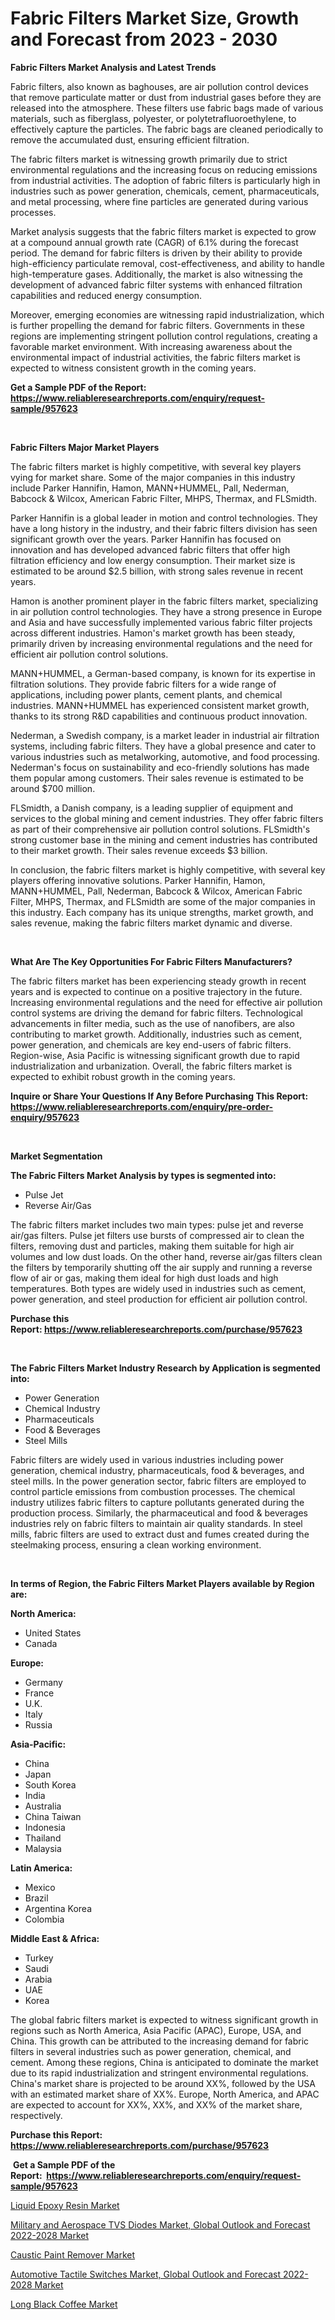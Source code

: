 <p><h1>Fabric Filters Market Size, Growth and Forecast from 2023 - 2030</h1></p><p><strong>Fabric Filters Market Analysis and Latest Trends</strong></p>
<p><p>Fabric filters, also known as baghouses, are air pollution control devices that remove particulate matter or dust from industrial gases before they are released into the atmosphere. These filters use fabric bags made of various materials, such as fiberglass, polyester, or polytetrafluoroethylene, to effectively capture the particles. The fabric bags are cleaned periodically to remove the accumulated dust, ensuring efficient filtration.</p><p>The fabric filters market is witnessing growth primarily due to strict environmental regulations and the increasing focus on reducing emissions from industrial activities. The adoption of fabric filters is particularly high in industries such as power generation, chemicals, cement, pharmaceuticals, and metal processing, where fine particles are generated during various processes.</p><p>Market analysis suggests that the fabric filters market is expected to grow at a compound annual growth rate (CAGR) of 6.1% during the forecast period. The demand for fabric filters is driven by their ability to provide high-efficiency particulate removal, cost-effectiveness, and ability to handle high-temperature gases. Additionally, the market is also witnessing the development of advanced fabric filter systems with enhanced filtration capabilities and reduced energy consumption.</p><p>Moreover, emerging economies are witnessing rapid industrialization, which is further propelling the demand for fabric filters. Governments in these regions are implementing stringent pollution control regulations, creating a favorable market environment. With increasing awareness about the environmental impact of industrial activities, the fabric filters market is expected to witness consistent growth in the coming years.</p></p>
<p><strong>Get a Sample PDF of the Report:&nbsp; <a href="https://www.reliableresearchreports.com/enquiry/request-sample/957623">https://www.reliableresearchreports.com/enquiry/request-sample/957623</a></strong></p>
<p>&nbsp;</p>
<p><strong>Fabric Filters Major Market Players</strong></p>
<p><p>The fabric filters market is highly competitive, with several key players vying for market share. Some of the major companies in this industry include Parker Hannifin, Hamon, MANN+HUMMEL, Pall, Nederman, Babcock & Wilcox, American Fabric Filter, MHPS, Thermax, and FLSmidth.</p><p>Parker Hannifin is a global leader in motion and control technologies. They have a long history in the industry, and their fabric filters division has seen significant growth over the years. Parker Hannifin has focused on innovation and has developed advanced fabric filters that offer high filtration efficiency and low energy consumption. Their market size is estimated to be around $2.5 billion, with strong sales revenue in recent years.</p><p>Hamon is another prominent player in the fabric filters market, specializing in air pollution control technologies. They have a strong presence in Europe and Asia and have successfully implemented various fabric filter projects across different industries. Hamon's market growth has been steady, primarily driven by increasing environmental regulations and the need for efficient air pollution control solutions.</p><p>MANN+HUMMEL, a German-based company, is known for its expertise in filtration solutions. They provide fabric filters for a wide range of applications, including power plants, cement plants, and chemical industries. MANN+HUMMEL has experienced consistent market growth, thanks to its strong R&D capabilities and continuous product innovation.</p><p>Nederman, a Swedish company, is a market leader in industrial air filtration systems, including fabric filters. They have a global presence and cater to various industries such as metalworking, automotive, and food processing. Nederman's focus on sustainability and eco-friendly solutions has made them popular among customers. Their sales revenue is estimated to be around $700 million.</p><p>FLSmidth, a Danish company, is a leading supplier of equipment and services to the global mining and cement industries. They offer fabric filters as part of their comprehensive air pollution control solutions. FLSmidth's strong customer base in the mining and cement industries has contributed to their market growth. Their sales revenue exceeds $3 billion.</p><p>In conclusion, the fabric filters market is highly competitive, with several key players offering innovative solutions. Parker Hannifin, Hamon, MANN+HUMMEL, Pall, Nederman, Babcock & Wilcox, American Fabric Filter, MHPS, Thermax, and FLSmidth are some of the major companies in this industry. Each company has its unique strengths, market growth, and sales revenue, making the fabric filters market dynamic and diverse.</p></p>
<p>&nbsp;</p>
<p><strong>What Are The Key Opportunities For Fabric Filters Manufacturers?</strong></p>
<p><p>The fabric filters market has been experiencing steady growth in recent years and is expected to continue on a positive trajectory in the future. Increasing environmental regulations and the need for effective air pollution control systems are driving the demand for fabric filters. Technological advancements in filter media, such as the use of nanofibers, are also contributing to market growth. Additionally, industries such as cement, power generation, and chemicals are key end-users of fabric filters. Region-wise, Asia Pacific is witnessing significant growth due to rapid industrialization and urbanization. Overall, the fabric filters market is expected to exhibit robust growth in the coming years.</p></p>
<p><strong>Inquire or Share Your Questions If Any Before Purchasing This Report: <a href="https://www.reliableresearchreports.com/enquiry/pre-order-enquiry/957623">https://www.reliableresearchreports.com/enquiry/pre-order-enquiry/957623</a></strong></p>
<p>&nbsp;</p>
<p><strong>Market Segmentation</strong></p>
<p><strong>The Fabric Filters Market Analysis by types is segmented into:</strong></p>
<p><ul><li>Pulse Jet</li><li>Reverse Air/Gas</li></ul></p>
<p><p>The fabric filters market includes two main types: pulse jet and reverse air/gas filters. Pulse jet filters use bursts of compressed air to clean the filters, removing dust and particles, making them suitable for high air volumes and low dust loads. On the other hand, reverse air/gas filters clean the filters by temporarily shutting off the air supply and running a reverse flow of air or gas, making them ideal for high dust loads and high temperatures. Both types are widely used in industries such as cement, power generation, and steel production for efficient air pollution control.</p></p>
<p><strong>Purchase this Report:&nbsp;<a href="https://www.reliableresearchreports.com/purchase/957623">https://www.reliableresearchreports.com/purchase/957623</a></strong></p>
<p>&nbsp;</p>
<p><strong>The Fabric Filters Market Industry Research by Application is segmented into:</strong></p>
<p><ul><li>Power Generation</li><li>Chemical Industry</li><li>Pharmaceuticals</li><li>Food & Beverages</li><li>Steel Mills</li></ul></p>
<p><p>Fabric filters are widely used in various industries including power generation, chemical industry, pharmaceuticals, food & beverages, and steel mills. In the power generation sector, fabric filters are employed to control particle emissions from combustion processes. The chemical industry utilizes fabric filters to capture pollutants generated during the production process. Similarly, the pharmaceutical and food & beverages industries rely on fabric filters to maintain air quality standards. In steel mills, fabric filters are used to extract dust and fumes created during the steelmaking process, ensuring a clean working environment.</p></p>
<p>&nbsp;</p>
<p><strong>In terms of Region, the Fabric Filters Market Players available by Region are:</strong></p>
<p>
    <p> <strong> North America: </strong>
        <ul>
            <li>United States</li>
            <li>Canada</li>
        </ul>
        </p> 
    <p> <strong> Europe: </strong>
        <ul>
            <li>Germany</li>
            <li>France</li>
            <li>U.K.</li>
            <li>Italy</li>
            <li>Russia</li>
        </ul>
        </p> 
    <p> <strong> Asia-Pacific: </strong>
        <ul>
            <li>China</li>
            <li>Japan</li>
            <li>South Korea</li>
            <li>India</li>
            <li>Australia</li>
            <li>China Taiwan</li>
            <li>Indonesia</li>
            <li>Thailand</li>
            <li>Malaysia</li>
        </ul>
        </p> 
    <p> <strong> Latin America: </strong>
        <ul>
            <li>Mexico</li>
            <li>Brazil</li>
            <li>Argentina Korea</li>
            <li>Colombia</li>
        </ul>
        </p> 
    <p> <strong> Middle East & Africa: </strong>
        <ul>
            <li>Turkey</li>
            <li>Saudi</li>
            <li>Arabia</li>
            <li>UAE</li>
            <li>Korea</li>
        </ul>
    </p>
    </p>
<p><p>The global fabric filters market is expected to witness significant growth in regions such as North America, Asia Pacific (APAC), Europe, USA, and China. This growth can be attributed to the increasing demand for fabric filters in several industries such as power generation, chemical, and cement. Among these regions, China is anticipated to dominate the market due to its rapid industrialization and stringent environmental regulations. China's market share is projected to be around XX%, followed by the USA with an estimated market share of XX%. Europe, North America, and APAC are expected to account for XX%, XX%, and XX% of the market share, respectively.</p></p>
<p><strong>Purchase this Report: <a href="https://www.reliableresearchreports.com/purchase/957623">https://www.reliableresearchreports.com/purchase/957623</a></strong></p>
<p>&nbsp;<strong>Get a Sample PDF of the Report:&nbsp;&nbsp;<a href="https://www.reliableresearchreports.com/enquiry/request-sample/957623">https://www.reliableresearchreports.com/enquiry/request-sample/957623</a></strong></p>
<p><strong></strong></p>
<p><p><a href="https://www.linkedin.com/pulse/liquid-epoxy-resin-market-size-growth-forecast-from-2023-sl0wf/">Liquid Epoxy Resin Market</a></p><p><a href="https://issuu.com/reportprime-2/docs/military-and-aerospace-tvs-diodes-market-global-ou?fr=xKAE9_zU1NQ">Military and Aerospace TVS Diodes Market, Global Outlook and Forecast 2022-2028 Market</a></p><p><a href="https://www.linkedin.com/pulse/caustic-paint-remover-market-share-amp-new-omppf/">Caustic Paint Remover Market</a></p><p><a href="https://issuu.com/reportprime-2/docs/automotive-tactile-switches-market-global-outlook-?fr=xKAE9_zU1NQ">Automotive Tactile Switches Market, Global Outlook and Forecast 2022-2028 Market</a></p><p><a href="https://www.reportprime.com/long-black-coffee-r6192">Long Black Coffee Market</a></p></p>